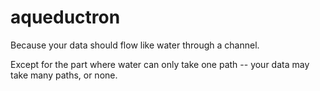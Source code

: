 # aqueductron #

Because your data should flow like water through a channel.

Except for the part where water can only take one path -- your data may
take many paths, or none.


